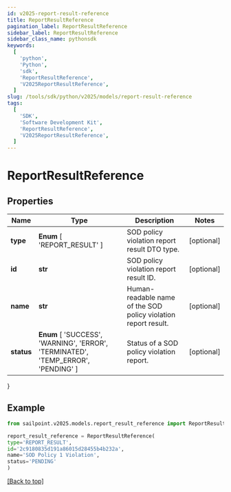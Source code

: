 ```yaml
---
id: v2025-report-result-reference
title: ReportResultReference
pagination_label: ReportResultReference
sidebar_label: ReportResultReference
sidebar_class_name: pythonsdk
keywords:
  [
    'python',
    'Python',
    'sdk',
    'ReportResultReference',
    'V2025ReportResultReference',
  ]
slug: /tools/sdk/python/v2025/models/report-result-reference
tags:
  [
    'SDK',
    'Software Development Kit',
    'ReportResultReference',
    'V2025ReportResultReference',
  ]
---
```


# ReportResultReference

## Properties

| Name | Type | Description | Notes |
| --- | --- | --- | --- |
| **type** | **Enum** [ 'REPORT_RESULT' ] | SOD policy violation report result DTO type. | [optional] |
| **id** | **str** | SOD policy violation report result ID. | [optional] |
| **name** | **str** | Human-readable name of the SOD policy violation report result. | [optional] |
| **status** | **Enum** [ 'SUCCESS', 'WARNING', 'ERROR', 'TERMINATED', 'TEMP_ERROR', 'PENDING' ] | Status of a SOD policy violation report. | [optional] |

}

## Example

```python
from sailpoint.v2025.models.report_result_reference import ReportResultReference

report_result_reference = ReportResultReference(
type='REPORT_RESULT',
id='2c9180835d191a86015d28455b4b232a',
name='SOD Policy 1 Violation',
status='PENDING'
)

```

[[Back to top]](#)

